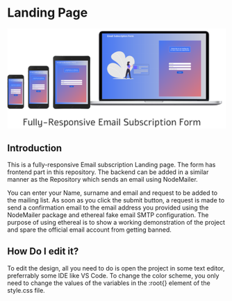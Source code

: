 # Landing Page

![Website Preview](./landingpage_preview.png)

## Introduction
This is a fully-responsive Email subscription Landing page. The form has frontend part in this repository. The backend can be added in a similar manner as the Repository which sends an email using NodeMailer.

You can enter your Name, surname and email and request to be added to the mailing list. As soon as you click the submit button, a request is made to send a confirmation email to the email address you provided using the NodeMailer package and ethereal fake email SMTP configuration. The purpose of using ethereal is to show a working demonstration of the project and spare the official email account from getting banned.

## How Do I edit it?
To edit the design, all you need to do is open the project in some text editor, preferrably some IDE like VS Code. To change the color scheme, you only need to change the values of the variables in the :root{} element of the style.css file.